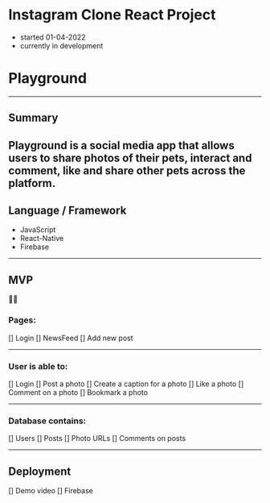# Instagram Clone React Project

- started 01-04-2022
- currently in development

# Playground
----------
## Summary
Playground is a social media app that allows users to share photos of their pets, interact and comment, like and share other pets across the platform.
----------
## Language / Framework

- JavaScript
- React-Native
- Firebase

----------
## MVP
🤖📱
### Pages:

[] Login
[] NewsFeed
[] Add new post

----------
### User is able to:

[] Login
[] Post a photo
[] Create a caption for a photo
[] Like a photo
[] Comment on a photo
[] Bookmark a photo

----------
### Database contains:

[] Users
[] Posts
[] Photo URLs
[] Comments on posts

----------

## Deployment

[] Demo video
[] Firebase